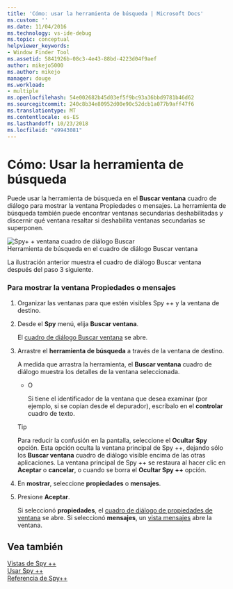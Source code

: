 ```yaml
---
title: 'Cómo: usar la herramienta de búsqueda | Microsoft Docs'
ms.custom: ''
ms.date: 11/04/2016
ms.technology: vs-ide-debug
ms.topic: conceptual
helpviewer_keywords:
- Window Finder Tool
ms.assetid: 5841926b-08c3-4e43-88bd-4223d04f9aef
author: mikejo5000
ms.author: mikejo
manager: douge
ms.workload:
- multiple
ms.openlocfilehash: 54e002682b45d03ef5f9bc93a36bbd9781b46d62
ms.sourcegitcommit: 240c8b34e80952d00e90c52dcb1a077b9aff47f6
ms.translationtype: MT
ms.contentlocale: es-ES
ms.lasthandoff: 10/23/2018
ms.locfileid: "49943081"
---
```

# <a name="how-to-use-the-finder-tool"></a>Cómo: Usar la herramienta de búsqueda
Puede usar la herramienta de búsqueda en el **Buscar ventana** cuadro de diálogo para mostrar la ventana Propiedades o mensajes. La herramienta de búsqueda también puede encontrar ventanas secundarias deshabilitadas y discernir qué ventana resaltar si deshabilita ventanas secundarias se superponen.  
  
 ![Spy&#43; &#43; ventana cuadro de diálogo Buscar](../debugger/media/icon_spy--_find.png "Icon_Spy ++ _Find")  
Herramienta de búsqueda en el cuadro de diálogo Buscar ventana  
  
 La ilustración anterior muestra el cuadro de diálogo Buscar ventana después del paso 3 siguiente.  
  
### <a name="to-display-window-properties-or-messages"></a>Para mostrar la ventana Propiedades o mensajes  
  
1. Organizar las ventanas para que estén visibles Spy ++ y la ventana de destino.  
  
2. Desde el **Spy** menú, elija **Buscar ventana**.  
  
    El [cuadro de diálogo Buscar ventana](../debugger/find-window-dialog-box.md) se abre.  
  
3. Arrastre el **herramienta de búsqueda** a través de la ventana de destino.  
  
    A medida que arrastra la herramienta, el **Buscar ventana** cuadro de diálogo muestra los detalles de la ventana seleccionada.  
  
   - O  
  
     Si tiene el identificador de la ventana que desea examinar (por ejemplo, si se copian desde el depurador), escríbalo en el **controlar** cuadro de texto.  
  
   > [!TIP]
   >  Para reducir la confusión en la pantalla, seleccione el **Ocultar Spy** opción. Esta opción oculta la ventana principal de Spy ++, dejando sólo los **Buscar ventana** cuadro de diálogo visible encima de las otras aplicaciones. La ventana principal de Spy ++ se restaura al hacer clic en **Aceptar** o **cancelar**, o cuando se borra el **Ocultar Spy ++** opción.  
  
4. En **mostrar**, seleccione **propiedades** o **mensajes**.  
  
5. Presione **Aceptar**.  
  
    Si seleccionó **propiedades**, el [cuadro de diálogo de propiedades de ventana](../debugger/window-properties-dialog-box.md) se abre. Si seleccionó **mensajes**, un [vista mensajes](../debugger/messages-view.md) abre la ventana.  
  
## <a name="see-also"></a>Vea también  
 [Vistas de Spy ++](../debugger/spy-increment-views.md)   
 [Usar Spy ++](../debugger/using-spy-increment.md)   
 [Referencia de Spy++](../debugger/spy-increment-reference.md)